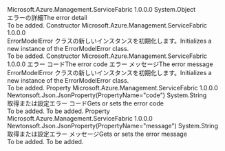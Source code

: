 <Type Name="ErrorModelError" FullName="Microsoft.Azure.Management.ServiceFabric.Models.ErrorModelError">
  <TypeSignature Language="C#" Value="public class ErrorModelError" />
  <TypeSignature Language="ILAsm" Value=".class public auto ansi beforefieldinit ErrorModelError extends System.Object" />
  <TypeSignature Language="DocId" Value="T:Microsoft.Azure.Management.ServiceFabric.Models.ErrorModelError" />
  <TypeSignature Language="VB.NET" Value="Public Class ErrorModelError" />
  <TypeSignature Language="F#" Value="type ErrorModelError = class" />
  <AssemblyInfo>
    <AssemblyName>Microsoft.Azure.Management.ServiceFabric</AssemblyName>
    <AssemblyVersion>1.0.0.0</AssemblyVersion>
  </AssemblyInfo>
  <Base>
    <BaseTypeName>System.Object</BaseTypeName>
  </Base>
  <Interfaces />
  <Docs>
    <summary>
            <span data-ttu-id="21cf9-101">エラーの詳細</span><span class="sxs-lookup"><span data-stu-id="21cf9-101">The error detail</span></span>
            </summary>
    <remarks>To be added.</remarks>
  </Docs>
  <Members>
    <Member MemberName=".ctor">
      <MemberSignature Language="C#" Value="public ErrorModelError ();" />
      <MemberSignature Language="ILAsm" Value=".method public hidebysig specialname rtspecialname instance void .ctor() cil managed" />
      <MemberSignature Language="DocId" Value="M:Microsoft.Azure.Management.ServiceFabric.Models.ErrorModelError.#ctor" />
      <MemberSignature Language="VB.NET" Value="Public Sub New ()" />
      <MemberType>Constructor</MemberType>
      <AssemblyInfo>
        <AssemblyName>Microsoft.Azure.Management.ServiceFabric</AssemblyName>
        <AssemblyVersion>1.0.0.0</AssemblyVersion>
      </AssemblyInfo>
      <Parameters />
      <Docs>
        <summary>
            <span data-ttu-id="21cf9-102">ErrorModelError クラスの新しいインスタンスを初期化します。</span><span class="sxs-lookup"><span data-stu-id="21cf9-102">Initializes a new instance of the ErrorModelError class.</span></span>
            </summary>
        <remarks>To be added.</remarks>
      </Docs>
    </Member>
    <Member MemberName=".ctor">
      <MemberSignature Language="C#" Value="public ErrorModelError (string code = null, string message = null);" />
      <MemberSignature Language="ILAsm" Value=".method public hidebysig specialname rtspecialname instance void .ctor(string code, string message) cil managed" />
      <MemberSignature Language="DocId" Value="M:Microsoft.Azure.Management.ServiceFabric.Models.ErrorModelError.#ctor(System.String,System.String)" />
      <MemberSignature Language="VB.NET" Value="Public Sub New (Optional code As String = null, Optional message As String = null)" />
      <MemberSignature Language="F#" Value="new Microsoft.Azure.Management.ServiceFabric.Models.ErrorModelError : string * string -&gt; Microsoft.Azure.Management.ServiceFabric.Models.ErrorModelError" Usage="new Microsoft.Azure.Management.ServiceFabric.Models.ErrorModelError (code, message)" />
      <MemberType>Constructor</MemberType>
      <AssemblyInfo>
        <AssemblyName>Microsoft.Azure.Management.ServiceFabric</AssemblyName>
        <AssemblyVersion>1.0.0.0</AssemblyVersion>
      </AssemblyInfo>
      <Parameters>
        <Parameter Name="code" Type="System.String" />
        <Parameter Name="message" Type="System.String" />
      </Parameters>
      <Docs>
        <param name="code"><span data-ttu-id="21cf9-103">エラー コード</span><span class="sxs-lookup"><span data-stu-id="21cf9-103">The error code</span></span></param>
        <param name="message"><span data-ttu-id="21cf9-104">エラー メッセージ</span><span class="sxs-lookup"><span data-stu-id="21cf9-104">The error message</span></span></param>
        <summary>
            <span data-ttu-id="21cf9-105">ErrorModelError クラスの新しいインスタンスを初期化します。</span><span class="sxs-lookup"><span data-stu-id="21cf9-105">Initializes a new instance of the ErrorModelError class.</span></span>
            </summary>
        <remarks>To be added.</remarks>
      </Docs>
    </Member>
    <Member MemberName="Code">
      <MemberSignature Language="C#" Value="public string Code { get; set; }" />
      <MemberSignature Language="ILAsm" Value=".property instance string Code" />
      <MemberSignature Language="DocId" Value="P:Microsoft.Azure.Management.ServiceFabric.Models.ErrorModelError.Code" />
      <MemberSignature Language="VB.NET" Value="Public Property Code As String" />
      <MemberSignature Language="F#" Value="member this.Code : string with get, set" Usage="Microsoft.Azure.Management.ServiceFabric.Models.ErrorModelError.Code" />
      <MemberType>Property</MemberType>
      <AssemblyInfo>
        <AssemblyName>Microsoft.Azure.Management.ServiceFabric</AssemblyName>
        <AssemblyVersion>1.0.0.0</AssemblyVersion>
      </AssemblyInfo>
      <Attributes>
        <Attribute>
          <AttributeName>Newtonsoft.Json.JsonProperty(PropertyName="code")</AttributeName>
        </Attribute>
      </Attributes>
      <ReturnValue>
        <ReturnType>System.String</ReturnType>
      </ReturnValue>
      <Docs>
        <summary>
            <span data-ttu-id="21cf9-106">取得または設定エラー コード</span><span class="sxs-lookup"><span data-stu-id="21cf9-106">Gets or sets the error code</span></span>
            </summary>
        <value>To be added.</value>
        <remarks>To be added.</remarks>
      </Docs>
    </Member>
    <Member MemberName="Message">
      <MemberSignature Language="C#" Value="public string Message { get; set; }" />
      <MemberSignature Language="ILAsm" Value=".property instance string Message" />
      <MemberSignature Language="DocId" Value="P:Microsoft.Azure.Management.ServiceFabric.Models.ErrorModelError.Message" />
      <MemberSignature Language="VB.NET" Value="Public Property Message As String" />
      <MemberSignature Language="F#" Value="member this.Message : string with get, set" Usage="Microsoft.Azure.Management.ServiceFabric.Models.ErrorModelError.Message" />
      <MemberType>Property</MemberType>
      <AssemblyInfo>
        <AssemblyName>Microsoft.Azure.Management.ServiceFabric</AssemblyName>
        <AssemblyVersion>1.0.0.0</AssemblyVersion>
      </AssemblyInfo>
      <Attributes>
        <Attribute>
          <AttributeName>Newtonsoft.Json.JsonProperty(PropertyName="message")</AttributeName>
        </Attribute>
      </Attributes>
      <ReturnValue>
        <ReturnType>System.String</ReturnType>
      </ReturnValue>
      <Docs>
        <summary>
            <span data-ttu-id="21cf9-107">取得または設定エラー メッセージ</span><span class="sxs-lookup"><span data-stu-id="21cf9-107">Gets or sets the error message</span></span>
            </summary>
        <value>To be added.</value>
        <remarks>To be added.</remarks>
      </Docs>
    </Member>
  </Members>
</Type>